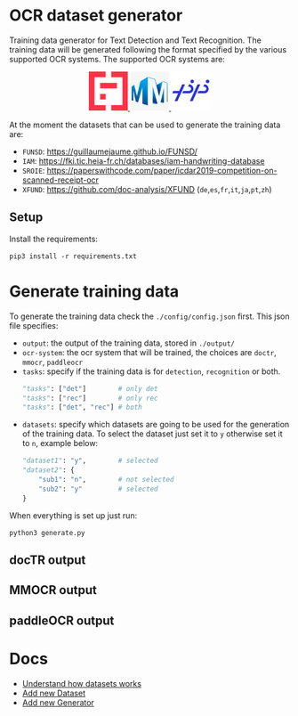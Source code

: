 # OCR dataset generator
Training data generator for Text Detection and Text Recognition. The training data will be generated following the format specified by the various supported OCR systems. The supported OCR systems are:

<p align="center">
    <a href="https://github.com/mindee/doctr">
        <img src="./icons/doctr.png" width="70">
    </a>
    <a href="https://github.com/open-mmlab/mmocr">
        <img src="./icons/mmocr.png" width="70">
    </a>
    <a href="https://github.com/PaddlePaddle/PaddleOCR">
        <img src="./icons/paddleocr.jpeg" width="70">
    </a>
</p>

At the moment the datasets that can be used to generate the training data are:
- `FUNSD`: https://guillaumejaume.github.io/FUNSD/
- `IAM`: https://fki.tic.heia-fr.ch/databases/iam-handwriting-database
- `SROIE`: https://paperswithcode.com/paper/icdar2019-competition-on-scanned-receipt-ocr
- `XFUND`: https://github.com/doc-analysis/XFUND (`de`,`es`,`fr`,`it`,`ja`,`pt`,`zh`)

## Setup
Install the requirements:
```shell
pip3 install -r requirements.txt
```

# Generate training data
To generate the training data check the `./config/config.json` first. This json file specifies:
- `output`: the output of the training data, stored in `./output/`
- `ocr-system`: the ocr system that will be trained, the choices are `doctr`, `mmocr`, `paddleocr`
- `tasks`: specify if the training data is for `detection`, `recognition` or both.
  ```py
  "tasks": ["det"]        # only det
  "tasks": ["rec"]        # only rec
  "tasks": ["det", "rec"] # both
  ```
- `datasets`: specify which datasets are going to be used for the generation of the training data. To select the dataset just set it to `y` otherwise set it to `n`, example below:
  ```py
  "dataset1": "y",        # selected
  "dataset2": {
      "sub1": "n",        # not selected
      "sub2": "y"         # selected
  }
  ```

When everything is set up just run:
```shell
python3 generate.py
```
## docTR output
## MMOCR output
## paddleOCR output

# Docs
- [Understand how datasets works](./docs/Dataset.md)
- [Add new Dataset](./docs/AddDataset.md)
- [Add new Generator](./docs/AddGenerator.md)